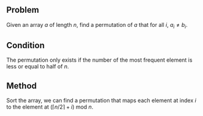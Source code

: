 ## Problem

Given an array $a$ of length $n$, find a permutation of $a$ that for all $i$, $a_i \ne b_i$.

## Condition

The permutation only exists if the number of the most frequent element is less or equal to half of $n$.

## Method

Sort the array, we can find a permutation that maps each element at index $i$ to the element at $(\lceil n / 2 \rceil + i)~\text{mod}~n$.
